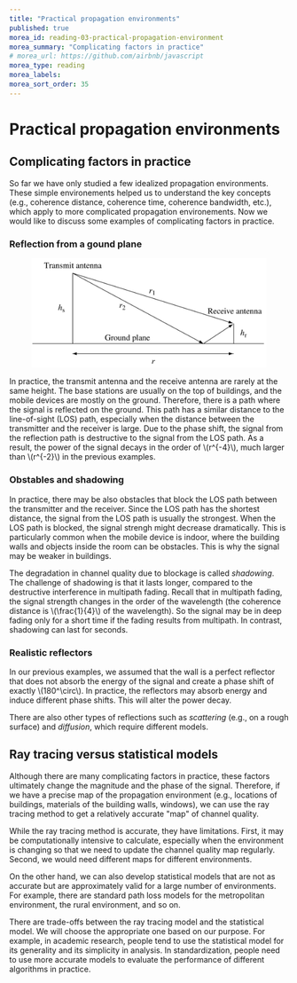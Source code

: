 ```yaml
---
title: "Practical propagation environments"
published: true
morea_id: reading-03-practical-propagation-environment
morea_summary: "Complicating factors in practice"
# morea_url: https://github.com/airbnb/javascript
morea_type: reading
morea_labels:
morea_sort_order: 35
---
```


# Practical propagation environments

## Complicating factors in practice

So far we have only studied a few idealized propagation environments. These simple environements helped us to understand the key concepts (e.g., coherence distance, coherence time, coherence bandwidth, etc.), which apply to more complicated propagation environements. Now we would like to discuss some examples of complicating factors in practice.

### Reflection from a gound plane

<figure style="text-align: center;">
  <img src="03-reflection-from-ground-plane.png" alt="Two antennas at different heights" width="500">
</figure>

In practice, the transmit antenna and the receive antenna are rarely at the same height. The base stations are usually on the top of buildings, and the mobile devices are mostly on the ground. Therefore, there is a path where the signal is reflected on the ground. This path has a similar distance to the line-of-sight (LOS) path, especially when the distance between the transmitter and the receiver is large. Due to the phase shift, the signal from the reflection path is destructive to the signal from the LOS path. As a result, the power of the signal decays in the order of \\(r^{-4}\\), much larger than \\(r^{-2}\\) in the previous examples.

### Obstables and shadowing

In practice, there may be also obstacles that block the LOS path between the transmitter and the receiver. Since the LOS path has the shortest distance, the signal from the LOS path is usually the strongest. When the LOS path is blocked, the signal strengh might decrease dramatically. This is particularly common when the mobile device is indoor, where the building walls and objects inside the room can be obstacles. This is why the signal may be weaker in buildings.

The degradation in channel quality due to blockage is called *shadowing*. The challenge of shadowing is that it lasts longer, compared to the destructive interference in multipath fading. Recall that in multipath fading, the signal strength changes in the order of the wavelength (the coherence distance is \\(\frac{1}{4}\\) of the wavelength). So the signal may be in deep fading only for a short time if the fading results from multipath. In contrast, shadowing can last for seconds.

### Realistic reflectors

In our previous examples, we assumed that the wall is a perfect reflector that does not absorb the energy of the signal and create a phase shift of exactly \\(180^\circ\\). In practice, the reflectors may absorb energy and induce different phase shifts. This will alter the power decay.

There are also other types of reflections such as *scattering* (e.g., on a rough surface) and *diffusion*, which require different models.

## Ray tracing versus statistical models
Although there are many complicating factors in practice, these factors ultimately change the magnitude and the phase of the signal. Therefore, if we have a precise map of the propagation environment (e.g., locations of buildings, materials of the building walls, windows), we can use the ray tracing method to get a relatively accurate "map" of channel quality.

While the ray tracing method is accurate, they have limitations. First, it may be computationally intensive to calculate, especially when the environment is changing so that we need to update the channel quality map regularly. Second, we would need different maps for different environments.

On the other hand, we can also develop statistical models that are not as accurate but are approximately valid for a large number of environments. For example, there are standard path loss models for the metropolitan environment, the rural environment, and so on.

There are trade-offs between the ray tracing model and the statistical model. We will choose the appropriate one based on our purpose. For example, in academic research, people tend to use the statistical model for its generality and its simplicity in analysis. In standardization, people need to use more accurate models to evaluate the performance of different algorithms in practice.